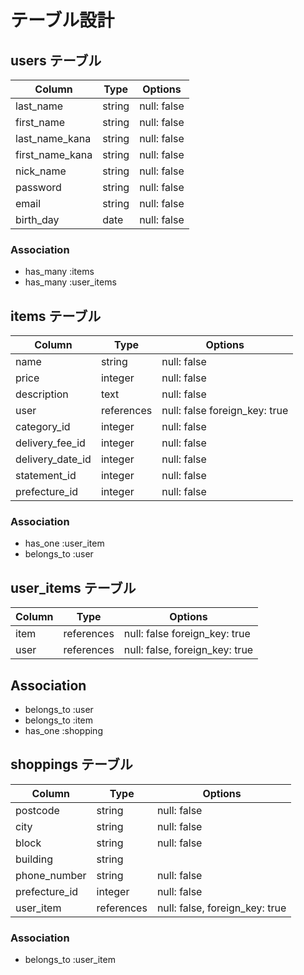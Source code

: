 # テーブル設計
## users テーブル

| Column          | Type    | Options     |
| --------------- | ------- | ----------- |
| last_name       | string  | null: false |
| first_name      | string  | null: false |
| last_name_kana  | string  | null: false |
| first_name_kana | string  | null: false |
| nick_name       | string  | null: false |
| password        | string  | null: false |
| email           | string  | null: false |
| birth_day       | date    | null: false |

### Association

- has_many  :items
- has_many  :user_items

## items テーブル

| Column           | Type        | Options                        |
| ---------------- | ----------- | ------------------------------ |
| name             | string      | null: false                    |
| price            | integer     | null: false                    |
| description      | text        | null: false                    |
| user             | references  | null: false  foreign_key: true |
| category_id      | integer     | null: false                    |
| delivery_fee_id  | integer     | null: false                    |
| delivery_date_id | integer     | null: false                    |
| statement_id     | integer     | null: false                    |
| prefecture_id    | integer     | null: false                    |





### Association

- has_one :user_item
- belongs_to :user 


## user_items テーブル

| Column   | Type        | Options                        |
| -------- | ----------- | ------------------------------ |
| item     | references  | null: false  foreign_key: true |
| user     | references  | null: false, foreign_key: true |

## Association
- belongs_to :user
- belongs_to :item
- has_one    :shopping

## shoppings テーブル

| Column        | Type       | Options                        |
| ------------- | ---------- | ------------------------------ |
| postcode      | string     | null: false                    |
| city          | string     | null: false                    |
| block         | string     | null: false                    |
| building      | string     |                                |
| phone_number  | string     | null: false                    |
| prefecture_id | integer    | null: false                    |
| user_item     | references | null: false, foreign_key: true |

### Association

- belongs_to :user_item

